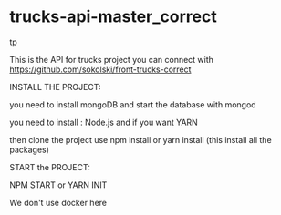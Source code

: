 # trucks-api-master_correct
tp

This is the API for trucks project you can connect with https://github.com/sokolski/front-trucks-correct

INSTALL THE PROJECT:

you  need to install mongoDB and start the database with mongod

you need to install : Node.js
                      and if you want YARN
                      
then clone the project use npm install or yarn install (this install all the packages)

START the PROJECT:

NPM START
or YARN INIT

We don't use docker here
